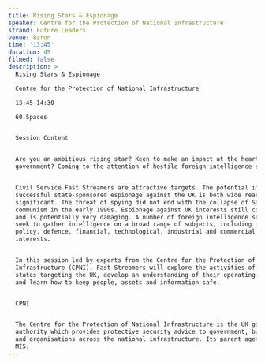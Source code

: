 ```yaml
---
title: Rising Stars & Espionage
speaker: Centre for the Protection of National Infrastructure
strand: Future Leaders
venue: Baron
time: '13:45'
duration: 45
filmed: false
description: >
  Rising Stars & Espionage

  Centre for the Protection of National Infrastructure

  13:45-14:30

  60 Spaces


  Session Content


  Are you an ambitious rising star? Keen to make an impact at the heart of
  government? Coming to the attention of hostile foreign intelligence services?


  Civil Service Fast Streamers are attractive targets. The potential impact of
  successful state-sponsored espionage against the UK is both wide reaching and
  significant. The threat of spying did not end with the collapse of Soviet
  communism in the early 1990s. Espionage against UK interests still continues
  and is potentially very damaging. A number of foreign intelligence services
  seek to gather intelligence on a broad range of subjects, including foreign
  policy, defence, financial, technological, industrial and commercial
  interests.


  In this session led by experts from the Centre for the Protection of National
  Infrastructure (CPNI), Fast Streamers will explore the activities of foreign
  states targeting the UK, develop an understanding of their operating methods,
  and learn how to keep people, assets and information safe. 


  CPNI


  The Centre for the Protection of National Infrastructure is the UK government
  authority which provides protective security advice to government, businesses
  and organisations across the national infrastructure. Its parent agency is
  MI5.
---
```


